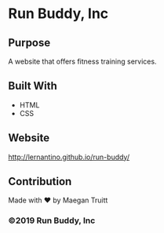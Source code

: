 # Run Buddy, Inc

## Purpose
A website that offers fitness training services.

## Built With
* HTML
* CSS

## Website 
http://lernantino.github.io/run-buddy/

## Contribution
Made with ❤️ by Maegan Truitt

### ©️2019 Run Buddy, Inc
